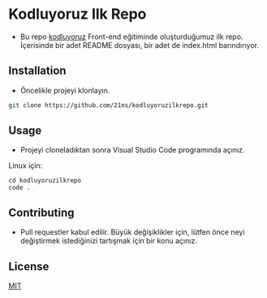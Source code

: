 # Kodluyoruz Ilk Repo
* Bu repo [kodluyoruz](https://www.kodluyoruz.org) Front-end eğitiminde oluşturduğumuz ilk repo. İçerisinde bir adet README dosyası, bir adet de index.html barındırıyor.
## Installation
* Öncelikle projeyi klonlayın.
```bash
git clone https://github.com/21ns/kodluyoruzilkrepo.git
```
## Usage

- Projeyi cloneladıktan sonra Visual Studio Code programında açınız.

Linux için:
```linux
cd kodluyoruzilkrepo
code .
```

## Contributing
- Pull requestler kabul edilir. Büyük değişiklikler için, lütfen önce neyi değiştirmek istediğinizi tartışmak için bir konu açınız.


## License
[MIT](https://choosealicense.com/licenses/mit/)

